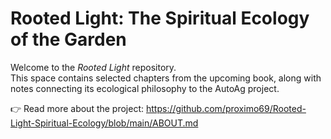 # Rooted Light: The Spiritual Ecology of the Garden

Welcome to the *Rooted Light* repository.  
This space contains selected chapters from the upcoming book, 
along with notes connecting its ecological philosophy to the AutoAg project.

👉 Read more about the project:
https://github.com/proximo69/Rooted-Light-Spiritual-Ecology/blob/main/ABOUT.md
